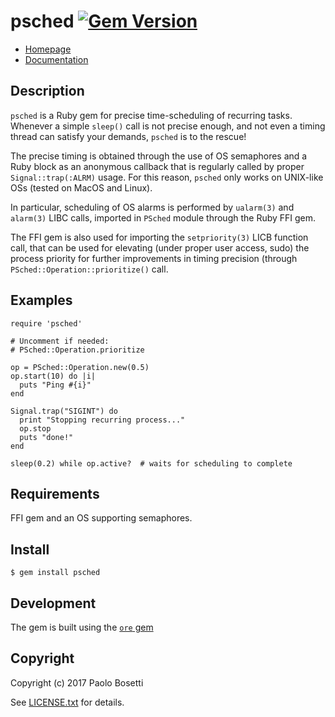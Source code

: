 # psched [![Gem Version](https://badge.fury.io/rb/psched.svg)](https://badge.fury.io/rb/psched)

- [Homepage](https://rubygems.org/gems/psched)
- [Documentation](http://rubydoc.info/gems/psched/frames)

## Description

`psched` is a Ruby gem for precise time-scheduling of recurring tasks. Whenever a simple `sleep()` call is not precise enough, and not even a timing thread can satisfy your demands, `psched` is to the rescue!

The precise timing is obtained through the use of OS semaphores and a Ruby block as an anonymous callback that is regularly called by proper `Signal::trap(:ALRM)` usage. For this reason, `psched` only works on UNIX-like OSs (tested on MacOS and Linux).

In particular, scheduling of OS alarms is performed by `ualarm(3)` and `alarm(3)` LIBC calls, imported in `PSched` module through the Ruby FFI gem.

The FFI gem is also used for importing the `setpriority(3)` LICB function call, that can be used for elevating (under proper user access, sudo) the process priority for further improvements in timing precision (through `PSched::Operation::prioritize()` call.

## Examples

    require 'psched'
    
    # Uncomment if needed:
    # PSched::Operation.prioritize
    
    op = PSched::Operation.new(0.5)
    op.start(10) do |i|
      puts "Ping #{i}"
    end

    Signal.trap("SIGINT") do
      print "Stopping recurring process..."
      op.stop
      puts "done!"
    end

    sleep(0.2) while op.active?  # waits for scheduling to complete

## Requirements
FFI gem and an OS supporting semaphores.

## Install

```
$ gem install psched
```

## Development

The gem is built using the [`ore` gem](https://rubygems.org/gems/ore)

## Copyright

Copyright (c) 2017 Paolo Bosetti

See [LICENSE.txt](https://raw.githubusercontent.com/pbosetti/psched/master/LICENSE.txt) for details.
